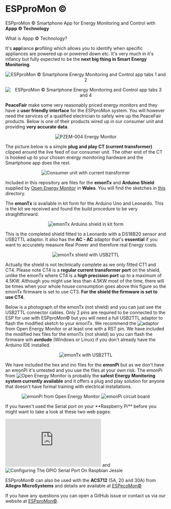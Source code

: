 ﻿# ESPproMon ©
ESPproMon © Smartphone App for Energy Monitoring and Control with **Appp © Technology**

What is Appp © Technology?

It's **app**liance **p**rofiling which allows you to identify when specific appliances are powered up or powered down etc. It's very much in it's infancy but fully expected to be the **next big thing in Smart Energy Monitoring**.

<p align="center">
<img src="https://github.com/pieman64/ESPproMon/blob/master/images/ESPproMon%20Tab%201%20and%202%20dark%20halfsize.png" alt="ESPproMon © Smartphone Energy Monitoring and Control app tabs 1 and 2">
</p>

<p align="center">
<img src="https://github.com/pieman64/ESPproMon/blob/master/images/ESPproMon%20Tab%203%20and%204%20dark%20halfsize.png" alt="ESPproMon © Smartphone Energy Monitoring and Control app tabs 3 and 4">
</p>

**PeaceFair** make some very reasonably priced energy monitors and they have a **user friendly interface** for the ESPproMon system. You will however need the services of a qualified electrician to safely wire up the PeaceFair products. Below is one of their products wired up in our consumer unit and providing **very accurate data**.

<p align="center">
<img src="https://github.com/pieman64/ESPproMon/blob/master/images/PZEM-004%20from%20PeaceFair%20installed%20in%20a%20domestic%20electrical%20consumer%20unit.jpg" alt="PZEM-004 Energy Monitor">
</p>

The picture below is a simple **plug and play CT (current transformer)** clipped around the live feed of our consumer unit. The other end of the CT is hooked up to your chosen energy monitoring hardware and the Smartphone app does the rest.

<p align="center">
<img src="https://github.com/pieman64/ESPproMon/blob/master/images/Consumer%20unit%20with%20current%20transformer.jpg" alt="Consumer unit with current transformer">
</p>

Included in this repository are files for the **emonTx** and **Arduino Shield** supplied by [Open Energy Monitor](https://community.openenergymonitor.org/) in **Wales**. You will find the sketches in [this](https://github.com/pieman64/ESPproMon/tree/master/OpenEnergyMonitor) directory.

The **emonTx** is available in kit form for the Arduino Uno and Leonardo. This is the kit we received and found the build procedure to be very straightforward.

<p align="center">
  <img src="https://github.com/pieman64/ESPproMon/blob/master/images/emonTx%20Arduino%20shield%20components.jpg" alt="emonTx Arduino shield in kit form">
</p>

This is the completed shield fitted to a Leonardo with a DS18B20 sensor and USB2TTL adaptor. It also has the **AC - AC** adaptor that's **essential** if you want to accurately measure Real Power and therefore real Energy costs.

<p align="center">
<img src="https://github.com/pieman64/ESPproMon/blob/master/images/emonTx%20Arduino%20shield%20with%20Leonardo%20DS18B20%20and%20TTL.jpg" alt="emonTx shield with USB2TTL">
</p>

Actually the shield is not technically complete as we only fitted CT1 and CT4. Please note CT4 is a **regular current transformer port** on the shield, unlike the emonTx where CT4 is a **high precision port** up to a maximum of 4.5KW. Although you might use less than 4.5KW most of the time, there will be times when your whole house consumption goes above this figure so the emonTx firmware is set to use CT3.
**For the shield the firmware is set to use CT4**.

Below is a photograph of the emonTx (not shield) and you can just see the USB2TTL connector cables. Only 2 pins are required to be connected to the ESP for use with ESPproMon© but you will need a full USB2TTL adaptor to flash the modified sketch to your emonTx. We recommend the ![adaptor](https://shop.openenergymonitor.com/programmer-usb-to-serial-uart/) from Open Energy Monitor or at least one with a RST pin. We have included the modified hex files for the emonTx (not shield) so you can flash the firmware wih **avrdude** (Windows or Linux) if you don't already have the Arduino IDE installed.

<p align="center">
  <img src="https://github.com/pieman64/ESPproMon/blob/master/images/emonTx%20with%20TTL.jpg" alt="emonTx with USB2TTL">
</p>

We have included the hex and ino files for the **emonPi** but as we don't have an emonPi it's untested and you use the files at your own risk. The emonPi from ![Open Energy Monitor](https://shop.openenergymonitor.com/emonpi-3/) is probably the **safest Energy Monitoring system currently available** and it offers a plug and play solution for anyone that doesn't have formal training with electrical installations.
<p align="center">
  <img src="https://github.com/pieman64/ESPproMon/blob/master/images/emonPi%20complete%20with%20enclosure.jpg" alt="emonPi from Open Energy Monitor">
  <img src="https://github.com/pieman64/ESPproMon/blob/master/images/emonPi%20PCB%20with%20Raspberry%20Pi.jpg" alt="emonPi circuit board">
</p>
If you haven't used the Serial port on your **Raspberry Pi** before you might want to take a look at these two web pages:

![THE RASPBERRY PI UARTS](https://www.raspberrypi.org/documentation/configuration/uart.md) and 
![Configuring The GPIO Serial Port On Raspbian Jessie](https://spellfoundry.com/2016/05/29/configuring-gpio-serial-port-raspbian-jessie-including-pi-3/)

ESPproMon© can also be used with the **ACS712** (5A, 20 and 30A) from **Allegro MicroSystems** and details are available at [ESPecoMon©](https://github.com/pieman64/ESPecoMon)

If you have any questions you can open a GitHub issue or contact us via our website at [ESPproMon©](https://peacefairapp.com/).
